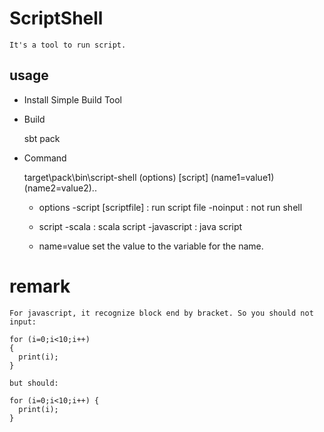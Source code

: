 # ScriptShell

    It's a tool to run script.

## usage

- Install Simple Build Tool

- Build

    sbt pack

- Command

    target\pack\bin\script-shell (options) \[script] (name1=value1) (name2=value2)..

    - options
        -script \[scriptfile] : run script file
        -noinput : not run shell

    - script
        -scala : scala script
        -javascript : java script

    - name=value
        set the value to the variable for the name.

# remark

    For javascript, it recognize block end by bracket. So you should not input:

    for (i=0;i<10;i++)
    {
      print(i);
    }

    but should:

    for (i=0;i<10;i++) {
      print(i);
    }
